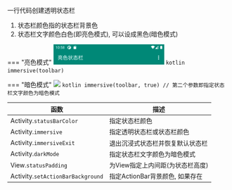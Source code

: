 一行代码创建透明状态栏

1. 状态栏颜色指的状态栏背景色
1. 状态栏文字颜色白色(即亮色模式), 可以设成黑色(暗色模式)

=== "亮色模式"
    <img src="https://raw.githubusercontent.com/liangjingkanji/StatusBar/master/docs/img/md/light-status.png" width="50%"/>
    ```kotlin
    immersive(toolbar)
    ```

=== "暗色模式"
    <img src="https://i.loli.net/2021/08/14/zaQ4D5qluFyCnbX.png" width="50%"/>
    ```kotlin
    immersive(toolbar, true) // 第二个参数即指定状态栏文字颜色为暗色模式
    ```

| 函数 | 描述 |
|-|-|
| Activity.`statusBarColor` | 指定状态栏颜色 |
| Activity.`immersive` | 指定透明状态栏或状态栏颜色 |
| Activity.`immersiveExit` | 退出沉浸式状态栏并恢复默认状态栏 |
| Activity.`darkMode` | 指定状态栏文字颜色为暗色模式 |
| View.`statusPadding` | 为View指定上内间距(为状态栏高度) |
| Activity.`setActionBarBackground` | 指定ActionBar背景颜色, 如果存在 |